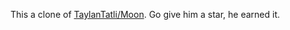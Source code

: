 This a clone of [TaylanTatli/Moon](https://github.com/TaylanTatli/Moon). Go give him a star, he earned it.
